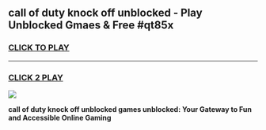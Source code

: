 
## call of duty knock off unblocked - Play Unblocked Gmaes & Free #qt85x
<h3>
<a href="https://news.freeplayer.one?title=call_of_duty_knock_off_unblocked&ref=26F">CLICK TO PLAY</a></h3>
<hr>

<h3>
<a href="https://news.freeplayer.one?title=call_of_duty_knock_off_unblocked&ref=26F">CLICK 2 PLAY</a>
  
</h3>

<a href="https://news.freeplayer.one?title=call_of_duty_knock_off_unblocked&ref=26F/"><img src="https://clearcache.store/games.png"></a>


**call of duty knock off unblocked games unblocked: Your Gateway to Fun and Accessible Online Gaming**
